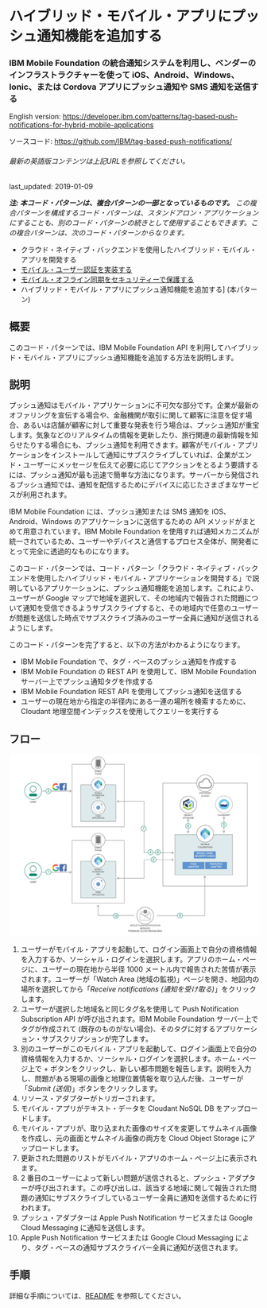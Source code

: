 # ハイブリッド・モバイル・アプリにプッシュ通知機能を追加する

### IBM Mobile Foundation の統合通知システムを利用し、ベンダーのインフラストラクチャーを使って iOS、Android、Windows、Ionic、または Cordova アプリにプッシュ通知や SMS 通知を送信する

English version: https://developer.ibm.com/patterns/tag-based-push-notifications-for-hybrid-mobile-applications
  
ソースコード: https://github.com/IBM/tag-based-push-notifications/

###### 最新の英語版コンテンツは上記URLを参照してください。
last_updated: 2019-01-09

 
_**注: 本コード・パターンは、複合パターンの一部となっているものです。** この複合パターンを構成するコード・パターンは、スタンドアロン・アプリケーションにすることも、別のコード・パターンの続きとして使用することもできます。この複合パターンは、次のコード・パターンからなります。_

* クラウド・ネイティブ・バックエンドを使用したハイブリッド・モバイル・アプリを開発する
* [モバイル・ユーザー認証を実装する](https://developer.ibm.com/patterns/implementing-mobile-user-authentication)
* [モバイル・オフライン同期をセキュリティーで保護する](https://developer.ibm.com/jp/patterns/secure-offline-synchronization-ibm-mobile-foundation/)
* ハイブリッド・モバイル・アプリにプッシュ通知機能を追加する] (本パターン)

## 概要

このコード・パターンでは、IBM Mobile Foundation API を利用してハイブリッド・モバイル・アプリにプッシュ通知機能を追加する方法を説明します。

## 説明

プッシュ通知はモバイル・アプリケーションに不可欠な部分です。企業が最新のオファリングを宣伝する場合や、金融機関が取引に関して顧客に注意を促す場合、あるいは店舗が顧客に対して重要な発表を行う場合は、プッシュ通知が重宝します。気象などのリアルタイムの情報を更新したり、旅行関連の最新情報を知らせたりする場合にも、プッシュ通知を利用できます。顧客がモバイル・アプリケーションをインストールして通知にサブスクライブしていれば、企業がエンド・ユーザーにメッセージを伝えて必要に応じてアクションをとるよう要請するには、プッシュ通知が最も迅速で簡単な方法になります。サーバーから発信されるプッシュ通知では、通知を配信するためにデバイスに応じたさまざまなサービスが利用されます。

IBM Mobile Foundation には、プッシュ通知または SMS 通知を iOS、Android、Windows のアプリケーションに送信するための API メソッドがまとめて用意されています。IBM Mobile Foundation を使用すれば通知メカニズムが統一されているため、ユーザーやデバイスと通信するプロセス全体が、開発者にとって完全に透過的なものになります。

このコード・パターンでは、コード・パターン「クラウド・ネイティブ・バックエンドを使用したハイブリッド・モバイル・アプリケーションを開発する<!--(/patterns/develop-hybrid-mobile-app-with-cloud-native-back-end/)-->」で説明しているアプリケーションに、プッシュ通知機能を追加します。これにより、ユーザーが Google マップで地域を選択して、その地域内で報告された問題について通知を受信できるようサブスクライブすると、その地域内で任意のユーザーが問題を送信した時点でサブスクライブ済みのユーザー全員に通知が送信されるようにします。

このコード・パターンを完了すると、以下の方法がわかるようになります。

* IBM Mobile Foundation で、タグ・ベースのプッシュ通知を作成する
* IBM Mobile Foundation の REST API を使用して、IBM Mobile Foundation サーバー上でプッシュ通知タグを作成する
* IBM Mobile Foundation REST API を使用してプッシュ通知を送信する
* ユーザーの現在地から指定の半径内にある一連の場所を検索するために、Cloudant 地理空間インデックスを使用してクエリーを実行する

## フロー

![タグ・ベースのプッシュ通知のアーキテクチャーを説明する図](./images/push-notifications-arch-diagram.png)

1. ユーザーがモバイル・アプリを起動して、ログイン画面上で自分の資格情報を入力するか、ソーシャル・ログインを選択します。アプリのホーム・ページに、ユーザーの現在地から半径 1000 メートル内で報告された苦情が表示されます。ユーザーが「Watch Area (地域の監視)」ページを開き、地図内の場所を選択してから「*Receive notifications (通知を受け取る)*」をクリックします。
2. ユーザーが選択した地域名と同じタグ名を使用して Push Notification Subscription API が呼び出されます。IBM Mobile Foundation サーバー上でタグが作成されて (既存のものがない場合)、そのタグに対するアプリケーション・サブスクリプションが完了します。
3. 別のユーザーがこのモバイル・アプリを起動して、ログイン画面上で自分の資格情報を入力するか、ソーシャル・ログインを選択します。ホーム・ページ上で + ボタンをクリックし、新しい都市問題を報告します。説明を入力し、問題がある現場の画像と地理位置情報を取り込んだ後、ユーザーが「*Submit (送信)*」ボタンをクリックします。
4. リソース・アダプターがトリガーされます。
5. モバイル・アプリがテキスト・データを Cloudant NoSQL DB をアップロードします。
6. モバイル・アプリが、取り込まれた画像のサイズを変更してサムネイル画像を作成し、元の画面とサムネイル画像の両方を Cloud Object Storage にアップロードします。
7. 更新された問題のリストがモバイル・アプリのホーム・ページ上に表示されます。
8. 2 番目のユーザーによって新しい問題が送信されると、プッシュ・アダプターが呼び出されます。この呼び出しは、該当する地域に関して報告された問題の通知にサブスクライブしているユーザー全員に通知を送信するために行われます。
9. プッシュ・アダプターは Apple Push Notification サービスまたは Google Cloud Messaging に通知を送信します。
10. Apple Push Notification サービスまたは Google Cloud Messaging により、タグ・ベースの通知サブスクライバー全員に通知が送信されます。

## 手順

詳細な手順については、[README](https://github.com/IBM/tag-based-push-notifications/blob/master/README.md) を参照してください。
